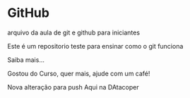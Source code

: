 # GitHub

arquivo da aula de git e github para iniciantes

Este é um repositorio teste para ensinar como o git funciona

Saiba mais...

Gostou do Curso, quer mais, ajude com um café!

Nova alteração para push
Aqui na DAtacoper
